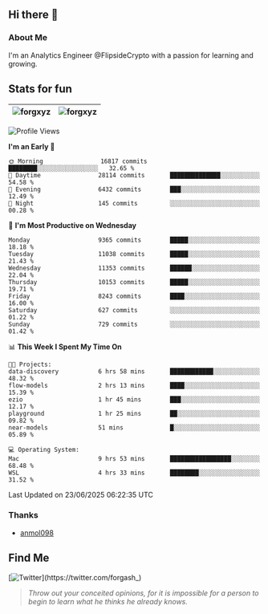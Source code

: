 ## Hi there 👋

### About Me

I'm an Analytics Engineer @FlipsideCrypto with a passion for learning and growing.
  
## Stats for fun

| <img align="center" src="https://github-readme-streak-stats.herokuapp.com/?user=forgxyz&theme=tokyonight" alt="forgxyz" /> | <img align="center" src="https://github-readme-stats.vercel.app/api?username=forgxyz&theme=tokyonight&show_icons=true" alt="forgxyz" /> |
| ------------- |------------- |


<!--START_SECTION:waka-->
![Profile Views](http://img.shields.io/badge/Profile%20Views-5-blue)

**I'm an Early 🐤** 

```text
🌞 Morning                16817 commits       ████████░░░░░░░░░░░░░░░░░   32.65 % 
🌆 Daytime                28114 commits       ██████████████░░░░░░░░░░░   54.58 % 
🌃 Evening                6432 commits        ███░░░░░░░░░░░░░░░░░░░░░░   12.49 % 
🌙 Night                  145 commits         ░░░░░░░░░░░░░░░░░░░░░░░░░   00.28 % 
```
📅 **I'm Most Productive on Wednesday** 

```text
Monday                   9365 commits        █████░░░░░░░░░░░░░░░░░░░░   18.18 % 
Tuesday                  11038 commits       █████░░░░░░░░░░░░░░░░░░░░   21.43 % 
Wednesday                11353 commits       ██████░░░░░░░░░░░░░░░░░░░   22.04 % 
Thursday                 10153 commits       █████░░░░░░░░░░░░░░░░░░░░   19.71 % 
Friday                   8243 commits        ████░░░░░░░░░░░░░░░░░░░░░   16.00 % 
Saturday                 627 commits         ░░░░░░░░░░░░░░░░░░░░░░░░░   01.22 % 
Sunday                   729 commits         ░░░░░░░░░░░░░░░░░░░░░░░░░   01.42 % 
```


📊 **This Week I Spent My Time On** 

```text
🐱‍💻 Projects: 
data-discovery           6 hrs 58 mins       ████████████░░░░░░░░░░░░░   48.32 % 
flow-models              2 hrs 13 mins       ████░░░░░░░░░░░░░░░░░░░░░   15.39 % 
ezio                     1 hr 45 mins        ███░░░░░░░░░░░░░░░░░░░░░░   12.17 % 
playground               1 hr 25 mins        ██░░░░░░░░░░░░░░░░░░░░░░░   09.82 % 
near-models              51 mins             █░░░░░░░░░░░░░░░░░░░░░░░░   05.89 % 

💻 Operating System: 
Mac                      9 hrs 53 mins       █████████████████░░░░░░░░   68.48 % 
WSL                      4 hrs 33 mins       ████████░░░░░░░░░░░░░░░░░   31.52 % 
```


 Last Updated on 23/06/2025 06:22:35 UTC
<!--END_SECTION:waka-->

### Thanks
 - [anmol098](https://github.com/anmol098/waka-readme-stats/)
  
## Find Me
[![Twitter](https://img.shields.io/twitter/url/https/twitter.com/forgash_.svg?style=social&label=Follow%20%40forgash_)](https://twitter.com/forgash_)


> *Throw out your conceited opinions, for it is impossible for a person to begin to learn what he thinks he already knows.* 
